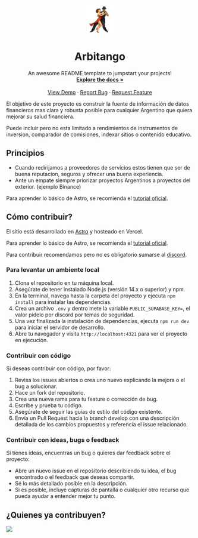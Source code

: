 <!-- PROJECT LOGO -->
<br />
<div align="center">
  <a href="https://github.com/othneildrew/Best-README-Template">
    <img src="./public/favicon.webp" alt="Logo" width="80" height="80">
  </a>

  <h1 align="center">Arbitango</h1>

  <p align="center">
    An awesome README template to jumpstart your projects!
    <br />
    <a href="https://github.com/othneildrew/Best-README-Template"><strong>Explore the docs »</strong></a>
    <br />
    <br />
    <a href="https://github.com/othneildrew/Best-README-Template">View Demo</a>
    ·
    <a href="https://github.com/othneildrew/Best-README-Template/issues/new?labels=bug&template=bug-report---.md">Report Bug</a>
    ·
    <a href="https://github.com/othneildrew/Best-README-Template/issues/new?labels=enhancement&template=feature-request---.md">Request Feature</a>
  </p>
</div>

El objetivo de este proyecto es construir la fuente de información de datos financieros mas clara y robusta posible para cualquier Argentino que quiera mejorar su salud financiera.

Puede incluir pero no esta limitado a rendimientos de instrumentos de inversion, comparador de comisiones, indexar sitios o contenido educativo.

## Principios

- Cuando redirijamos a proveedores de servicios estos tienen que ser de buena reputacion, seguros y ofrecer una buena experiencia.
- Ante un empate siempre priorizar proyectos Argentinos a proyectos del exterior. (ejemplo Binance)

Para aprender lo básico de Astro, se recomienda el [tutorial oficial](https://docs.astro.build/en/tutorial/0-introduction/).

## Cómo contribuir?

El sitio está desarrollado en [Astro](https://astro.build/) y hosteado en Vercel.

Para aprender lo básico de Astro, se recomienda el [tutorial oficial](https://docs.astro.build/en/tutorial/0-introduction/).

Para contribuir recomendamos pero no es obligatorio sumarse al [discord](https://discord.gg/dNk89yvXvZ).

### Para levantar un ambiente local

1. Clona el repositorio en tu máquina local.
2. Asegúrate de tener instalado Node.js (versión 14.x o superior) y npm.
3. En la terminal, navega hasta la carpeta del proyecto y ejecuta `npm install` para instalar las dependencias.
4. Crea un archivo `.env` y dentro mete la variable `PUBLIC_SUPABASE_KEY=`, el valor pidelo por discord por temas de seguridad.
5. Una vez finalizada la instalación de dependencias, ejecuta `npm run dev` para iniciar el servidor de desarrollo.
6. Abre tu navegador y visita `http://localhost:4321` para ver el proyecto en ejecución.

### Contribuir con código

Si deseas contribuir con código, por favor:

1. Revisa los issues abiertos o crea uno nuevo explicando la mejora o el bug a solucionar.
2. Hace un fork del repositorio.
3. Crea una nueva rama para tu feature o corrección de bug.
4. Escribe y prueba tu código.
5. Asegúrate de seguir las guías de estilo del código existente.
6. Envía un Pull Request hacia la branch develop con una descripción detallada de los cambios propuestos y referencia el issue relacionado.

### Contribuir con ideas, bugs o feedback

Si tienes ideas, encuentras un bug o quieres dar feedback sobre el proyecto:

- Abre un nuevo issue en el repositorio describiendo tu idea, el bug encontrado o el feedback que deseas compartir.
- Sé lo más detallado posible en la descripción.
- Si es posible, incluye capturas de pantalla o cualquier otro recurso que pueda ayudar a entender mejor tu punto.

## ¿Quienes ya contribuyen?

<a href="[https://github.com/ferminrp/compara-tasas/graphs/contributors](https://github.com/brenolasserre/arbitango/graphs/contributors)">
  <img src="https://contrib.rocks/image?repo=brenolasserre/arbitango" />
</a>
